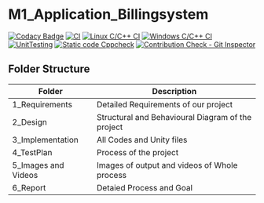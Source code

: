 # M1_Application_Billingsystem

[![Codacy Badge](https://api.codacy.com/project/badge/Grade/dd3e41afec794b2599cc532ea0c0bfd5)](https://app.codacy.com/gh/madesh1604/M1_Application_Billingsystem?utm_source=github.com&utm_medium=referral&utm_content=madesh1604/M1_Application_Billingsystem&utm_campaign=Badge_Grade_Settings)
[![CI](https://github.com/madesh1604/M1_Application_Billingsystem/actions/workflows/main.yml/badge.svg)](https://github.com/madesh1604/M1_Application_Billingsystem/actions/workflows/main.yml)
[![Linux C/C++ CI](https://github.com/madesh1604/M1_Application_Billingsystem/actions/workflows/c-cpp.yml/badge.svg)](https://github.com/madesh1604/M1_Application_Billingsystem/actions/workflows/c-cpp.yml)
[![Windows C/C++ CI](https://github.com/madesh1604/M1_Application_Billingsystem/actions/workflows/windows_cpp.yml/badge.svg)](https://github.com/madesh1604/M1_Application_Billingsystem/actions/workflows/windows_cpp.yml)
[![UnitTesting](https://github.com/madesh1604/M1_Application_Billingsystem/actions/workflows/unit_testing.yml/badge.svg)](https://github.com/madesh1604/M1_Application_Billingsystem/actions/workflows/unit_testing.yml)
[![Static code Cppcheck](https://github.com/madesh1604/M1_Application_Billingsystem/actions/workflows/cppcheck.yml/badge.svg)](https://github.com/madesh1604/M1_Application_Billingsystem/actions/workflows/cppcheck.yml)
[![Contribution Check - Git Inspector](https://github.com/madesh1604/M1_Application_Billingsystem/actions/workflows/gitinspector.yml/badge.svg)](https://github.com/madesh1604/M1_Application_Billingsystem/actions/workflows/gitinspector.yml)


## Folder Structure
| Folder |   Description |
| ------ |   ----------- |
| 1_Requirements | Detailed Requirements of our project |
| 2_Design | Structural and Behavioural Diagram of the project |
| 3_Implementation | All Codes and Unity files |
| 4_TestPlan | Process of the project |
| 5_Images and Videos | Images of output and videos of Whole process |
| 6_Report | Detaied Process and Goal |
